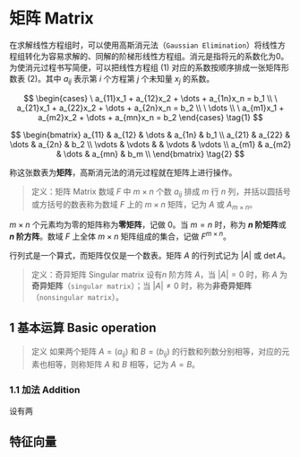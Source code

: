 # 矩阵 Matrix

在求解线性方程组时，可以使用高斯消元法（`Gaussian Elimination`）将线性方程组转化为容易求解的、同解的阶梯形线性方程组。消元是指将元的系数化为0。为使消元过程书写简便，可以把线性方程组 $(1)$ 对应的系数按顺序排成一张矩阵形数表 $(2)$。其中 $a_{ij}$ 表示第 $i$ 个方程第 $j$ 个未知量 $x_j$ 的系数。

$$
\begin{cases}
\ a_{11}x_1 + a_{12}x_2 + \dots + a_{1n}x_n = b_1 \\
\ a_{21}x_1 + a_{22}x_2 + \dots + a_{2n}x_n = b_2 \\
\ \dots \\
\ a_{m1}x_1 + a_{m2}x_2 + \dots + a_{mn}x_n = b_2
\end{cases}
\tag{1}
$$

$$
\begin{bmatrix}
a_{11} & a_{12} & \dots & a_{1n} & b_1 \\
a_{21} & a_{22} & \dots & a_{2n} & b_2 \\
\vdots & \vdots &       & \vdots & \vdots \\
a_{m1} & a_{m2} & \dots & a_{mn} & b_m \\
\end{bmatrix}
\tag{2}
$$

称这张数表为**矩阵**，高斯消元法的消元过程就在矩阵上进行操作。

> 定义：矩阵 Matrix
> 数域 $F$ 中 $m \times n$ 个数 $a_{ij}$ 排成 $m$ 行 $n$ 列，并括以圆括号或方括号的数表称为数域 $F$ 上的 $m \times n$ 矩阵，记为 $A$ 或 $A_{m \times n}$。

$m \times n$ 个元素均为零的矩阵称为**零矩阵**，记做 $0$。当 $m=n$ 时，称为 **$n$ 阶矩阵**或 **$n$ 阶方阵**。数域 $F$ 上全体 $m \times n$ 矩阵组成的集合，记做 $F^{m \times n}$。

行列式是一个算式，而矩阵仅仅是一个数表。矩阵 $A$ 的行列式记为 $|A|$ 或 $\det{A}$。

> 定义：奇异矩阵 Singular matrix
> 设有$n$ 阶方阵 $A$，当 $|A|=0$ 时，称 $A$ 为**奇异矩阵**（`singular matrix`）；当 $|A| \neq 0$ 时，称为**非奇异矩阵**（`nonsingular matrix`）。

## $1$ 基本运算 Basic operation

> 定义
> 如果两个矩阵 $A=(a_{ij})$ 和 $B=(b_{ij})$ 的行数和列数分别相等，对应的元素也相等，则称矩阵 $A$ 和 $B$ 相等，记为 $A=B$。

### $1.1$ 加法 Addition

设有两

## 特征向量
